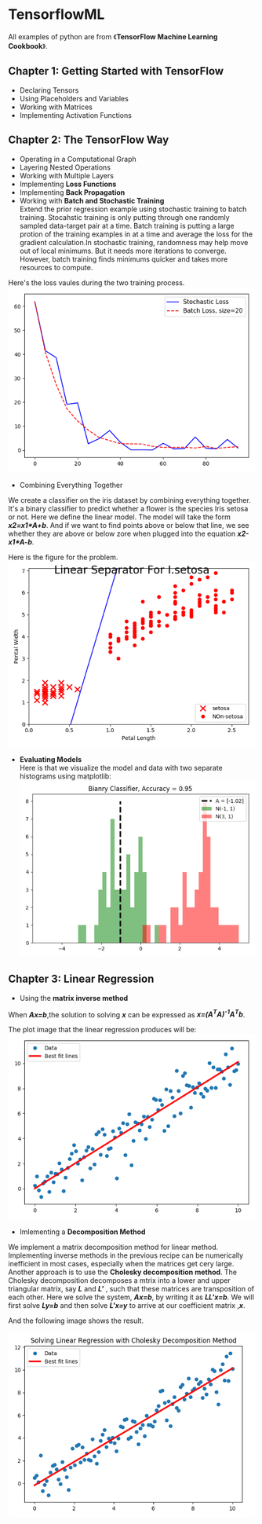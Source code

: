 # TensorflowML
All examples of python are from 《**TensorFlow Machine Learning Cookbook**》.
## Chapter 1: Getting Started with TensorFlow

* Declaring Tensors
* Using Placeholders and Variables
* Working with Matrices
* Implementing Activation Functions

## Chapter 2: The TensorFlow Way 

* Operating in a Computational Graph
* Layering Nested Operations
* Working with Multiple Layers
* Implementing **Loss Functions**
* Implementing **Back Propagation**
* Working with **Batch and Stochastic Training**  
Extend the prior regression example using stochastic training to batch training. Stocahstic training is only putting through one randomly sampled data-target pair at a time. Batch training is putting a large protion of the training examples in at a time and average the loss for the gradient calculation.In stochastic training, randomness may help move out of local minimums. But it needs more iterations to converge. However, batch training finds minimums quicker and takes more resources to compute.  

Here's the loss vaules during the two training process.  
![Stochastic&Batch](image/Stochastic&Batch.png)   
* Combining Everything Together  

We create a classifier on the iris dataset by combining everything together. It's a binary classifier to predict whether a flower is the species Iris setosa or not. Here we define the linear model. The model will take the form ***x2=x1\*A+b***. And if we want to find points above or below that line, we see whether they are above or below zore when plugged into the equation ***x2-x1\*A-b***.  

Here is the figure for the problem.  
![Setosa&Non-setosa](image/Setosa&Non-setosa.png)
* **Evaluating Models**  
Here is that we visualize the model and data with two separate histograms using matplotlib:
![BinaryClassificationEM](image/BinaryClassificationEM.png) 

## Chapter 3: Linear Regression
* Using the **matrix inverse method**  

When ***Ax=b***,the solution to solving ***x*** can be expressed as ***x=(A<sup>T</sup>A)<sup>-1</sup>A<sup>T</sup>b***.  

The plot image that the linear regression produces will be:
![MatrixInverseMethod](image/MatrixInverseMethod.png)   

* Imlementing a **Decomposition Method**  

We implement a matrix decomposition method for linear method. Implementing inverse methods in the previous recipe can be numerically inefficient in most cases, especially when the matrices get cery large. Another approach is to use the **Cholesky decomposition method**. The Cholesky decomposition decomposes a mtrix into a lower and upper triangular matrix, say ***L*** and ***L'*** , such that these matrices are transposition of each other. Here we solve the system, ***Ax=b***, by writing it as ***LL'x=b***. We will first solve ***Ly=b*** and then solve ***L'x=y*** to arrive at our coefficient matrix ,***x***.  

And the following image shows the result.  

![CholeskyDecompositionMethod](image/CholeskyDecompositionMethod.png)



